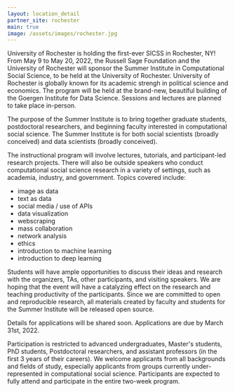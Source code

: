 ```yaml
---
layout: location_detail
partner_site: rochester
main: true
image: /assets/images/rochester.jpg
---
```


University of Rochester is holding the first-ever SICSS in Rochester, NY! From May 9 to May 20, 2022, the Russell Sage Foundation and the University of Rochester will sponsor the Summer Institute in Computational Social Science, to be held at the University of Rochester. University of Rochester is globally known for its academic strengh in political science and economics. The program will be held at the brand-new, beautiful building of the Goergen Institute for Data Science. Sessions and lectures are planned to take place in-person. 

The purpose of the Summer Institute is to bring together graduate students, postdoctoral researchers, and beginning faculty interested in computational social science. The Summer Institute is for both social scientists (broadly conceived) and data scientists (broadly conceived).

The instructional program will involve lectures, tutorials, and participant-led research projects. There will also be outside speakers who conduct computational social science research in a variety of settings, such as academia, industry, and government. Topics covered include:

* image as data
* text as data
* social media / use of APIs
* data visualization
* webscraping
* mass collaboration
* network analysis
* ethics
* introduction to machine learning
* introduction to deep learning

Students will have ample opportunities to discuss their ideas and research with the organizers, TAs, other participants, and visiting speakers. We are hoping that the event will have a catalyzing effect on the research and teaching productivity of the participants. Since we are committed to open and reproducible research, all materials created by faculty and students for the Summer Institute will be released open source.

Details for applications will be shared soon. Applications are due by March 31st, 2022.

Participation is restricted to advanced undergraduates, Master's students, PhD students, Postdoctoral researchers, and assistant professors (in the first 3 years of their careers). We welcome applicants from all backgrounds and fields of study, especially applicants from groups currently under-represented in computational social science. Participants are expected to fully attend and participate in the entire two-week program.
